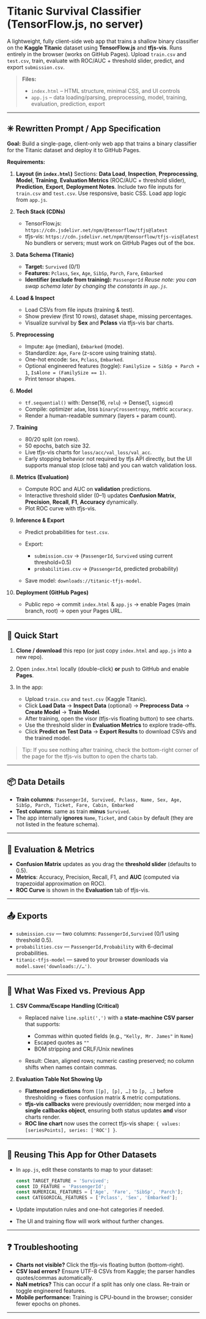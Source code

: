 # Titanic Survival Classifier (TensorFlow.js, no server)

A lightweight, fully client-side web app that trains a shallow binary classifier on the **Kaggle Titanic** dataset using **TensorFlow.js** and **tfjs-vis**. Runs entirely in the browser (works on GitHub Pages). Upload `train.csv` and `test.csv`, train, evaluate with ROC/AUC + threshold slider, predict, and export `submission.csv`.

> **Files:**
>
> * `index.html` – HTML structure, minimal CSS, and UI controls
> * `app.js` – data loading/parsing, preprocessing, model, training, evaluation, prediction, export

---

## ✳ Rewritten Prompt / App Specification

**Goal:** Build a single-page, client-only web app that trains a binary classifier for the Titanic dataset and deploy it to GitHub Pages.

**Requirements:**

1. **Layout (in `index.html`)**
   Sections: **Data Load**, **Inspection**, **Preprocessing**, **Model**, **Training**, **Evaluation Metrics** (ROC/AUC + threshold slider), **Prediction**, **Export**, **Deployment Notes**.
   Include two file inputs for `train.csv` and `test.csv`. Use responsive, basic CSS. Load app logic from `app.js`.

2. **Tech Stack (CDNs)**

   * TensorFlow.js: `https://cdn.jsdelivr.net/npm/@tensorflow/tfjs@latest`
   * tfjs-vis: `https://cdn.jsdelivr.net/npm/@tensorflow/tfjs-vis@latest`
     No bundlers or servers; must work on GitHub Pages out of the box.

3. **Data Schema (Titanic)**

   * **Target:** `Survived` (0/1)
   * **Features:** `Pclass`, `Sex`, `Age`, `SibSp`, `Parch`, `Fare`, `Embarked`
   * **Identifier (exclude from training):** `PassengerId`
     *Reuse note: you can swap schema later by changing the constants in `app.js`.*

4. **Load & Inspect**

   * Load CSVs from file inputs (training & test).
   * Show preview (first 10 rows), dataset shape, missing percentages.
   * Visualize survival by **Sex** and **Pclass** via tfjs-vis bar charts.

5. **Preprocessing**

   * Impute: `Age` (median), `Embarked` (mode).
   * Standardize: `Age`, `Fare` (z-score using training stats).
   * One-hot encode: `Sex`, `Pclass`, `Embarked`.
   * Optional engineered features (toggle): `FamilySize = SibSp + Parch + 1`, `IsAlone = (FamilySize == 1)`.
   * Print tensor shapes.

6. **Model**

   * `tf.sequential()` with: Dense(16, `relu`) → Dense(1, `sigmoid`)
   * Compile: optimizer `adam`, loss `binaryCrossentropy`, metric `accuracy`.
   * Render a human-readable summary (layers + param count).

7. **Training**

   * 80/20 split (on rows).
   * 50 epochs, batch size 32.
   * Live tfjs-vis charts for `loss/acc/val_loss/val_acc`.
   * Early stopping behavior not required by tfjs API directly, but the UI supports manual stop (close tab) and you can watch validation loss.

8. **Metrics (Evaluation)**

   * Compute ROC and AUC on **validation** predictions.
   * Interactive threshold slider (0–1) updates **Confusion Matrix**, **Precision**, **Recall**, **F1**, **Accuracy** dynamically.
   * Plot ROC curve with tfjs-vis.

9. **Inference & Export**

   * Predict probabilities for `test.csv`.
   * Export:

     * `submission.csv` → (`PassengerId`, `Survived` using current threshold=0.5)
     * `probabilities.csv` → (`PassengerId`, predicted probability)
   * Save model: `downloads://titanic-tfjs-model`.

10. **Deployment (GitHub Pages)**

    * Public repo → commit `index.html` & `app.js` → enable Pages (main branch, root) → open your Pages URL.

---

## 🚀 Quick Start

1. **Clone / download** this repo (or just copy `index.html` and `app.js` into a new repo).
2. Open `index.html` locally (double-click) **or** push to GitHub and enable **Pages**.
3. In the app:

   * Upload `train.csv` and `test.csv` (Kaggle Titanic).
   * Click **Load Data** → **Inspect Data** (optional) → **Preprocess Data** → **Create Model** → **Train Model**.
   * After training, open the visor (tfjs-vis floating button) to see charts.
   * Use the threshold slider in **Evaluation Metrics** to explore trade-offs.
   * Click **Predict on Test Data** → **Export Results** to download CSVs and the trained model.

> Tip: If you see nothing after training, check the bottom-right corner of the page for the tfjs-vis button to open the charts tab.

---

## 📦 Data Details

* **Train columns**: `PassengerId, Survived, Pclass, Name, Sex, Age, SibSp, Parch, Ticket, Fare, Cabin, Embarked`
* **Test columns**: same as train **minus** `Survived`.
* The app internally **ignores** `Name`, `Ticket`, and `Cabin` by default (they are not listed in the feature schema).

---

## 🧪 Evaluation & Metrics

* **Confusion Matrix** updates as you drag the **threshold slider** (defaults to 0.5).
* **Metrics**: Accuracy, Precision, Recall, F1, and **AUC** (computed via trapezoidal approximation on ROC).
* **ROC Curve** is shown in the **Evaluation** tab of tfjs-vis.

---

## 📤 Exports

* `submission.csv` — two columns: `PassengerId,Survived` (0/1 using threshold 0.5).
* `probabilities.csv` — `PassengerId,Probability` with 6-decimal probabilities.
* `titanic-tfjs-model` — saved to your browser downloads via `model.save('downloads://…')`.

---

## 🔧 What Was Fixed vs. Previous App

1. **CSV Comma/Escape Handling (Critical)**

   * Replaced naive `line.split(',')` with a **state-machine CSV parser** that supports:

     * Commas within quoted fields (e.g., `"Kelly, Mr. James"` in `Name`)
     * Escaped quotes as `""`
     * BOM stripping and CRLF/Unix newlines
   * Result: Clean, aligned rows; numeric casting preserved; no column shifts when names contain commas.

2. **Evaluation Table Not Showing Up**

   * **Flattened predictions** from `[[p], [p], …]` to `[p, …]` before thresholding → fixes confusion matrix & metric computations.
   * **tfjs-vis callbacks** were previously overridden; now merged into a **single callbacks object**, ensuring both status updates **and** visor charts render.
   * **ROC line chart** now uses the correct tfjs-vis shape: `{ values: [seriesPoints], series: ['ROC'] }`.

---

## 🔁 Reusing This App for Other Datasets

* In `app.js`, edit these constants to map to your dataset:

  ```js
  const TARGET_FEATURE = 'Survived';
  const ID_FEATURE = 'PassengerId';
  const NUMERICAL_FEATURES = ['Age', 'Fare', 'SibSp', 'Parch'];
  const CATEGORICAL_FEATURES = ['Pclass', 'Sex', 'Embarked'];
  ```
* Update imputation rules and one-hot categories if needed.
* The UI and training flow will work without further changes.

---

## ❓ Troubleshooting

* **Charts not visible?** Click the tfjs-vis floating button (bottom-right).
* **CSV load errors?** Ensure UTF-8 CSVs from Kaggle; the parser handles quotes/commas automatically.
* **NaN metrics?** This can occur if a split has only one class. Re-train or toggle engineered features.
* **Mobile performance:** Training is CPU-bound in the browser; consider fewer epochs on phones.

---
